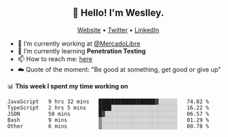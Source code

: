 <h2 align="center">👋 Hello! I'm Weslley.</h2>
<p align="center">
  <a href="http://weslleyneri.com.br">Website</a> •
  <a href="https://twitter.com/Weslley_Neri">Twitter</a> •
  <a href="https://www.linkedin.com/in/weslley-neri-3658908b">LinkedIn</a>
</p>


- 🔭 I’m currently working at [@MercadoLibre](https://github.com/mercadolibre)
- 🌱 I’m currently learning **Penetration Testing**
- 📫 How to reach me: [here](mailto:weslley39@gmail.com)
- ☁️ Quote of the moment: "Be good at something, get good or give up"

📊 **This week I spent my time working on**
<!--START_SECTION:waka-->
```text
JavaScript   9 hrs 32 mins   ██████████████████▓░░░░░░   74.02 % 
TypeScript   2 hrs 5 mins    ████░░░░░░░░░░░░░░░░░░░░░   16.22 % 
JSON         50 mins         █▓░░░░░░░░░░░░░░░░░░░░░░░   06.57 % 
Bash         9 mins          ▒░░░░░░░░░░░░░░░░░░░░░░░░   01.29 % 
Other        6 mins          ▒░░░░░░░░░░░░░░░░░░░░░░░░   00.78 % 
```
<!--END_SECTION:waka-->

<!-- Inspired by https://github.com/gruselhaus/gruselhaus -->